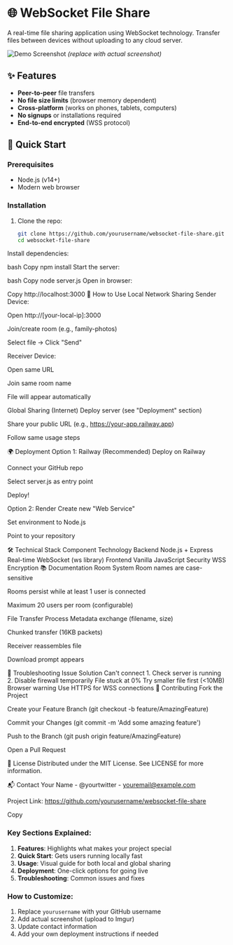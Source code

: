 # 🌐 WebSocket File Share

A real-time file sharing application using WebSocket technology. Transfer files between devices without uploading to any cloud server.

![Demo Screenshot](https://i.imgur.com/your-screenshot.png) *(replace with actual screenshot)*

## ✨ Features

- **Peer-to-peer** file transfers
- **No file size limits** (browser memory dependent)
- **Cross-platform** (works on phones, tablets, computers)
- **No signups** or installations required
- **End-to-end encrypted** (WSS protocol)

## 🚀 Quick Start

### Prerequisites
- Node.js (v14+)
- Modern web browser

### Installation
1. Clone the repo:
   ```bash
   git clone https://github.com/yourusername/websocket-file-share.git
   cd websocket-file-share
Install dependencies:

bash
Copy
npm install
Start the server:

bash
Copy
node server.js
Open in browser:

Copy
http://localhost:3000
📱 How to Use
Local Network Sharing
Sender Device:

Open http://[your-local-ip]:3000

Join/create room (e.g., family-photos)

Select file → Click "Send"

Receiver Device:

Open same URL

Join same room name

File will appear automatically

Global Sharing (Internet)
Deploy server (see "Deployment" section)

Share your public URL (e.g., https://your-app.railway.app)

Follow same usage steps

🌍 Deployment
Option 1: Railway (Recommended)
Deploy on Railway

Connect your GitHub repo

Select server.js as entry point

Deploy!

Option 2: Render
Create new "Web Service"

Set environment to Node.js

Point to your repository

🛠️ Technical Stack
Component	Technology
Backend	Node.js + Express
Real-time	WebSocket (ws library)
Frontend	Vanilla JavaScript
Security	WSS Encryption
📚 Documentation
Room System
Room names are case-sensitive

Rooms persist while at least 1 user is connected

Maximum 20 users per room (configurable)

File Transfer Process
Metadata exchange (filename, size)

Chunked transfer (16KB packets)

Receiver reassembles file

Download prompt appears

🚨 Troubleshooting
Issue	Solution
Can't connect	1. Check server is running
2. Disable firewall temporarily
File stuck at 0%	Try smaller file first (<10MB)
Browser warning	Use HTTPS for WSS connections
🤝 Contributing
Fork the Project

Create your Feature Branch (git checkout -b feature/AmazingFeature)

Commit your Changes (git commit -m 'Add some amazing feature')

Push to the Branch (git push origin feature/AmazingFeature)

Open a Pull Request

📜 License
Distributed under the MIT License. See LICENSE for more information.

📬 Contact
Your Name - @yourtwitter - youremail@example.com

Project Link: https://github.com/yourusername/websocket-file-share

Copy

### Key Sections Explained:

1. **Features**: Highlights what makes your project special
2. **Quick Start**: Gets users running locally fast
3. **Usage**: Visual guide for both local and global sharing
4. **Deployment**: One-click options for going live
5. **Troubleshooting**: Common issues and fixes

### How to Customize:
1. Replace `yourusername` with your GitHub username
2. Add actual screenshot (upload to Imgur)
3. Update contact information
4. Add your own deployment instructions if needed
